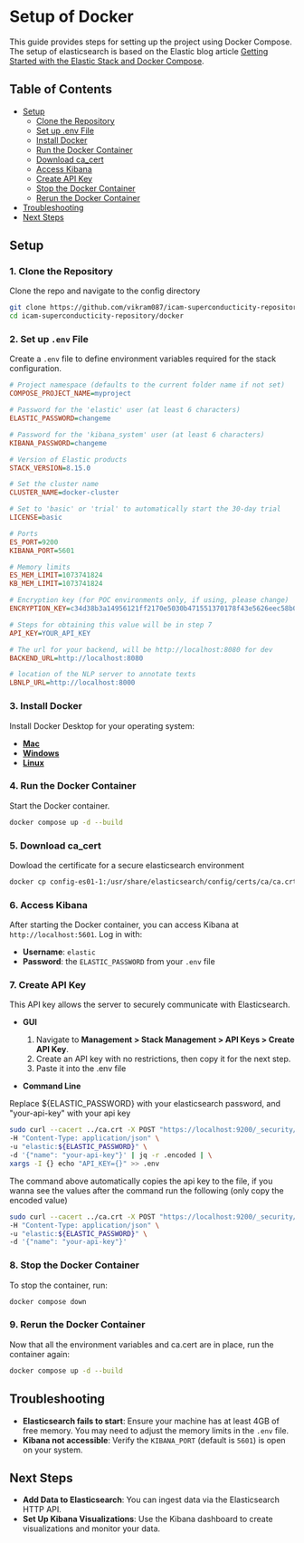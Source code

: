 # Setup of Docker

This guide provides steps for setting up the project using Docker Compose. The setup of elasticsearch is based on the Elastic blog article [Getting Started with the Elastic Stack and Docker Compose](https://www.elastic.co/blog/getting-started-with-the-elastic-stack-and-docker-compose).

## Table of Contents
- [Setup](#setup)
  - [Clone the Repository](#1-clone-the-repository)
  - [Set up .env File](#2-set-up-env-file)
  - [Install Docker](#3-install-docker)
  - [Run the Docker Container](#4-run-the-docker-container)
  - [Download ca_cert](#5-download-ca_cert)
  - [Access Kibana](#6-access-kibana)
  - [Create API Key](#7-create-api-key)
  - [Stop the Docker Container](#8-stop-the-docker-container)
  - [Rerun the Docker Container](#9-rerun-the-docker-container)
- [Troubleshooting](#troubleshooting)
- [Next Steps](#next-steps)

## Setup

### 1. Clone the Repository

Clone the repo and navigate to the config directory

   ```bash
   git clone https://github.com/vikram087/icam-superconducticity-repository.git
   cd icam-superconducticity-repository/docker
   ```

### 2. Set up `.env` File

Create a `.env` file to define environment variables required for the stack configuration.

   ```ini
   # Project namespace (defaults to the current folder name if not set)
   COMPOSE_PROJECT_NAME=myproject

   # Password for the 'elastic' user (at least 6 characters)
   ELASTIC_PASSWORD=changeme

   # Password for the 'kibana_system' user (at least 6 characters)
   KIBANA_PASSWORD=changeme

   # Version of Elastic products
   STACK_VERSION=8.15.0

   # Set the cluster name
   CLUSTER_NAME=docker-cluster

   # Set to 'basic' or 'trial' to automatically start the 30-day trial
   LICENSE=basic

   # Ports
   ES_PORT=9200
   KIBANA_PORT=5601

   # Memory limits
   ES_MEM_LIMIT=1073741824
   KB_MEM_LIMIT=1073741824

   # Encryption key (for POC environments only, if using, please change)
   ENCRYPTION_KEY=c34d38b3a14956121ff2170e5030b471551370178f43e5626eec58b04a30fae2

   # Steps for obtaining this value will be in step 7
   API_KEY=YOUR_API_KEY

   # The url for your backend, will be http://localhost:8080 for dev
   BACKEND_URL=http://localhost:8080

   # location of the NLP server to annotate texts
   LBNLP_URL=http://localhost:8000
   ```

### 3. Install Docker

Install Docker Desktop for your operating system:

- **[Mac](https://docs.docker.com/desktop/install/mac-install/)**
- **[Windows](https://docs.docker.com/desktop/install/windows-install/)**
- **[Linux](https://docs.docker.com/desktop/install/linux/)**

### 4. Run the Docker Container

Start the Docker container.

   ```bash
   docker compose up -d --build
   ```

### 5. Download ca_cert

Dowload the certificate for a secure elasticsearch environment

   ```bash
   docker cp config-es01-1:/usr/share/elasticsearch/config/certs/ca/ca.crt ../backend
   ```

### 6. Access Kibana

After starting the Docker container, you can access Kibana at `http://localhost:5601`. Log in with:

   - **Username**: `elastic`
   - **Password**: the `ELASTIC_PASSWORD` from your `.env` file

### 7. Create API Key

This API key allows the server to securely communicate with Elasticsearch.

- **GUI**

   1. Navigate to **Management > Stack Management > API Keys > Create API Key**.
   2. Create an API key with no restrictions, then copy it for the next step.
   3. Paste it into the .env file

- **Command Line**

Replace ${ELASTIC_PASSWORD} with your elasticsearch password, and "your-api-key" with your api key

   ```bash
   sudo curl --cacert ../ca.crt -X POST "https://localhost:9200/_security/api_key" \
   -H "Content-Type: application/json" \
   -u "elastic:${ELASTIC_PASSWORD}" \
   -d '{"name": "your-api-key"}' | jq -r .encoded | \
   xargs -I {} echo "API_KEY={}" >> .env
   ```

The command above automatically copies the api key to the file, if you wanna see the values after the command run the following (only copy the encoded value)

   ```bash
   sudo curl --cacert ../ca.crt -X POST "https://localhost:9200/_security/api_key" \
   -H "Content-Type: application/json" \
   -u "elastic:${ELASTIC_PASSWORD}" \
   -d '{"name": "your-api-key"}'
   ```

### 8. Stop the Docker Container

To stop the container, run:

   ```bash
   docker compose down
   ```

### 9. Rerun the Docker Container

Now that all the environment variables and ca.cert are in place, run the container again:

   ```bash
   docker compose up -d --build
   ```

## Troubleshooting

- **Elasticsearch fails to start**: Ensure your machine has at least 4GB of free memory. You may need to adjust the memory limits in the `.env` file.
- **Kibana not accessible**: Verify the `KIBANA_PORT` (default is `5601`) is open on your system.

## Next Steps

- **Add Data to Elasticsearch**: You can ingest data via the Elasticsearch HTTP API.
- **Set Up Kibana Visualizations**: Use the Kibana dashboard to create visualizations and monitor your data.